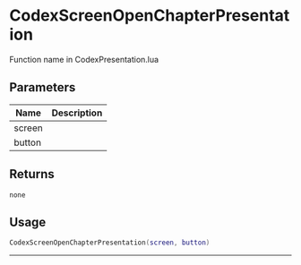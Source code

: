 # CodexScreenOpenChapterPresentation

Function name in CodexPresentation.lua

## Parameters

| Name   | Description |
| ------ | ----------- |
| screen |             |
| button |             |

## Returns

`none`

## Usage

```lua
CodexScreenOpenChapterPresentation(screen, button)
```

---
